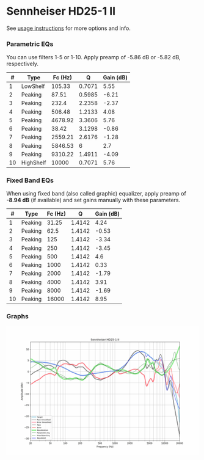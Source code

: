 # Sennheiser HD25-1 II
See [usage instructions](https://github.com/jaakkopasanen/AutoEq#usage) for more options and info.

### Parametric EQs
You can use filters 1-5 or 1-10. Apply preamp of -5.86 dB or -5.82 dB, respectively.

|   # | Type      |   Fc (Hz) |      Q |   Gain (dB) |
|-----|-----------|-----------|--------|-------------|
|   1 | LowShelf  |    105.33 | 0.7071 |        5.55 |
|   2 | Peaking   |     87.51 | 0.5985 |       -6.21 |
|   3 | Peaking   |    232.4  | 2.2358 |       -2.37 |
|   4 | Peaking   |    506.48 | 1.2133 |        4.08 |
|   5 | Peaking   |   4678.92 | 3.3606 |        5.76 |
|   6 | Peaking   |     38.42 | 3.1298 |       -0.86 |
|   7 | Peaking   |   2559.21 | 2.6176 |       -1.28 |
|   8 | Peaking   |   5846.53 | 6      |        2.7  |
|   9 | Peaking   |   9310.22 | 1.4911 |       -4.09 |
|  10 | HighShelf |  10000    | 0.7071 |        5.76 |

### Fixed Band EQs
When using fixed band (also called graphic) equalizer, apply preamp of **-8.94 dB** (if available) and set gains manually with these parameters.

|   # | Type    |   Fc (Hz) |      Q |   Gain (dB) |
|-----|---------|-----------|--------|-------------|
|   1 | Peaking |     31.25 | 1.4142 |        4.24 |
|   2 | Peaking |     62.5  | 1.4142 |       -0.53 |
|   3 | Peaking |    125    | 1.4142 |       -3.34 |
|   4 | Peaking |    250    | 1.4142 |       -3.45 |
|   5 | Peaking |    500    | 1.4142 |        4.6  |
|   6 | Peaking |   1000    | 1.4142 |        0.33 |
|   7 | Peaking |   2000    | 1.4142 |       -1.79 |
|   8 | Peaking |   4000    | 1.4142 |        3.91 |
|   9 | Peaking |   8000    | 1.4142 |       -1.69 |
|  10 | Peaking |  16000    | 1.4142 |        8.95 |

### Graphs
![](./Sennheiser%20HD25-1%20II.png)
